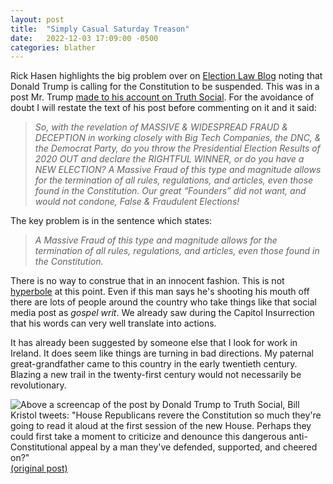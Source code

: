 ```yaml
---
layout: post
title:  "Simply Casual Saturday Treason"
date:   2022-12-03 17:09:00 -0500
categories: blather
---
```

Rick Hasen highlights the big problem over on [Election Law Blog](https://electionlawblog.org/?p=133491) noting that Donald Trump is calling for the Constitution to be suspended.  This was in a post Mr. Trump [made to his account on Truth Social](http://web.archive.org/web/20221203171848/https://truthsocial.com/@realDonaldTrump/posts/109449803240069864).  For the avoidance of doubt I will restate the text of his post before commenting on it and it said:

  >*So, with the revelation of MASSIVE & WIDESPREAD FRAUD & DECEPTION in working closely with Big Tech Companies, the DNC, & the Democrat Party, do you throw the Presidential Election Results of 2020 OUT and declare the RIGHTFUL WINNER, or do you have a NEW ELECTION? A Massive Fraud of this type and magnitude allows for the termination of all rules, regulations, and articles, even those found in the Constitution. Our great “Founders” did not want, and would not condone, False & Fraudulent Elections!*

The key problem is in the sentence which states:

  >*A Massive Fraud of this type and magnitude allows for the termination of all rules, regulations, and articles, even those found in the Constitution.*

There is no way to construe that in an innocent fashion.  This is not [hyperbole](http://web.archive.org/web/20221203220850/https://twitter.com/MEPFuller/status/1599105374086258688?s=20&t=RM6FZujmSnUdnEG9LYJr_Q) at this point.  Even if this man says he's shooting his mouth off there are lots of people around the country who take things like that social media post as *gospel writ*.  We already saw during the Capitol Insurrection that his words can very well translate into actions.

It has already been suggested by someone else that I look for work in Ireland.  It does seem like things are turning in bad directions.  My paternal great-grandfather came to this country in the early twentieth century.  Blazing a new trail in the twenty-first century would not necessarily be revolutionary.

![Above a screencap of the post by Donald Trump to Truth Social, Bill Kristol tweets: "House Republicans revere the Constitution so much they're going to read it aloud at the first session of the new House. Perhaps they could first take a moment to criticize and denounce this dangerous anti-Constitutional appeal by a man they've defended, supported, and cheered on?"]({{site.url}}/img/kristol-tweet.jpeg) [(original post)](http://web.archive.org/web/20221203223518/https://twitter.com/BillKristol/status/1599161590829711362)
